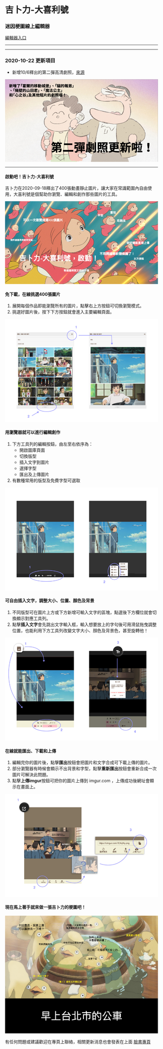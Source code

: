 # 吉卜力-大喜利號
### 迷因梗圖線上編輯器
[編輯器入口](https://zack0711.github.io/ghibli-oogiri/ "Entry Link")

***

***

### 2020-10-22 更新項目
- 新增10/6釋出的第二彈高清劇照，[來源](http://www.ghibli.jp/info/013358/ "Resources Link")

![Introfuction Image](/intro/intro-7.jpg "Introfuction Image")

***

#### 啟動吧！吉卜力-大喜利號
吉卜力在2020-09-18釋出了400張動畫靜止圖片，讓大家在常識範圍內自由使用，大喜利號是個幫助你瀏覽、編輯和創作那些圖片的工具。

![Introfuction Image](/intro/intro-0.jpg "Introfuction Image")

#### 免下載，在線挑選400張圖片
1. 展開每個作品即能瀏覽所有的圖片，點擊右上方按鈕可切換瀏覽模式。
2. 挑選好圖片後，按下下方按鈕就會進入主要編輯頁面。

![Introfuction Image](/intro/intro-1.jpg "Introfuction Image")

#### 用瀏覽器就可以進行編輯創作
1. 下方工具列的編輯按鈕，由左至右依序為：
   * 開啟圖庫頁面
   * 切換版型
   * 插入文字到圖片
   * 選擇字型
   * 匯出及上傳圖片
2. 有數種常用的版型及免費字型可選取

![Introfuction Image](/intro/intro-2.jpg "Introfuction Image")

#### 可自由插入文字，調整大小、位置、顏色及背景
1. 不同版型可在圖片上方或下方新增可輸入文字的區塊，點選後下方欄位就會切換顯示對應工具列。
2. 點擊**插入文字**會先跳出文字輸入框，輸入想要放上的字句後可用滑鼠拖曳調整位置，也能利用下方工具列改變文字大小、顏色及背景色，甚至旋轉他！

![Introfuction Image](/intro/intro-3.jpg "Introfuction Image")

#### 在線就能匯出、下載和上傳
1. 編輯完你的圖片後，點擊**匯出**按鈕會把圖片和文字合成可下載上傳的圖片。
2. 部分瀏覽器有時候會顯示不出背景和字型，點擊**重新匯出**按鈕會重新合成一次圖片可解決此問題。
3. 點擊**上傳imgur**按鈕可把你的圖片上傳到 imgur.com ，上傳成功後網址會顯示在畫面上。

![Introfuction Image](/intro/intro-4.jpg "Introfuction Image")

#### 現在馬上著手就來做一張吉卜力的梗圖吧！

![Introfuction Image](/intro/intro-6.jpg "Introfuction Image")

有任何問題或建議歡迎在專頁上聯絡，相關更新消息也會發表在上面
[臉書專頁](https://www.facebook.com/sdpMemeStudio/ "Facebook Page")
